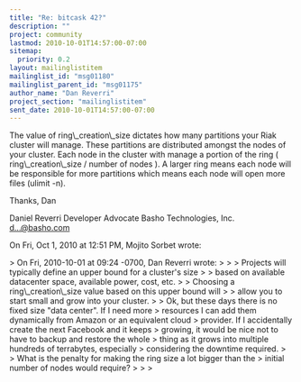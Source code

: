 ```yaml
---
title: "Re: bitcask 42?"
description: ""
project: community
lastmod: 2010-10-01T14:57:00-07:00
sitemap:
  priority: 0.2
layout: mailinglistitem
mailinglist_id: "msg01180"
mailinglist_parent_id: "msg01175"
author_name: "Dan Reverri"
project_section: "mailinglistitem"
sent_date: 2010-10-01T14:57:00-07:00
---
```



The value of ring\\_creation\\_size dictates how many partitions your Riak
cluster will manage. These partitions are distributed amongst the nodes of
your cluster. Each node in the cluster with manage a portion of the ring (
ring\\_creation\\_size / number of nodes ). A larger ring means each node will
be responsible for more partitions which means each node will open more
files (ulimit -n).

Thanks,
Dan

Daniel Reverri
Developer Advocate
Basho Technologies, Inc.
d...@basho.com


On Fri, Oct 1, 2010 at 12:51 PM, Mojito Sorbet  wrote:

&gt; On Fri, 2010-10-01 at 09:24 -0700, Dan Reverri wrote:
&gt;
&gt; &gt; Projects will typically define an upper bound for a cluster's size
&gt; &gt; based on available datacenter space, available power, cost, etc.
&gt; &gt; Choosing a ring\\_creation\\_size value based on this upper bound will
&gt; &gt; allow you to start small and grow into your cluster.
&gt;
&gt; Ok, but these days there is no fixed size "data center". If I need more
&gt; resources I can add them dynamically from Amazon or an equivalent cloud
&gt; provider. If I accidentally create the next Facebook and it keeps
&gt; growing, it would be nice not to have to backup and restore the whole
&gt; thing as it grows into multiple hundreds of terrabytes, especially
&gt; considering the downtime required.
&gt;
&gt; What is the penalty for making the ring size a lot bigger than the
&gt; initial number of nodes would require?
&gt;
&gt;
&gt;

